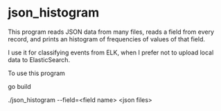 # json_histogram



This program reads JSON data from many files, reads a field from every record, and prints an histogram of frequencies of values of that field.

I use it for classifying events from ELK, when I prefer not to upload local data to ElasticSearch.

To use this program

go build

./json_histogram --field=\<field name\> \<json files\>
